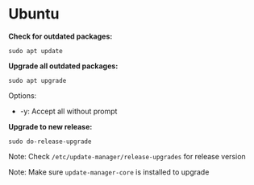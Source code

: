 # Ubuntu

**Check for outdated packages:**

```
sudo apt update
```

**Upgrade all outdated packages:**

```
sudo apt upgrade
```

Options:

* -y: Accept all without prompt

**Upgrade to new release:**

```
sudo do-release-upgrade
```

Note: Check `/etc/update-manager/release-upgrades` for release version

Note: Make sure `update-manager-core` is installed to upgrade

